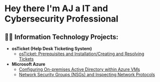 <h1>Hey there I'm AJ a IT and Cybersecurity Professional</a></h1>

<h2>👨‍💻 Information Technology Projects:</h2>

- <b>osTicket (Help Desk Ticketing System)</b>
  - [osTicket: Prerequisites and Installation/Creating and Resolving Tickets](https://github.com/AJulian8/osticket-prereqs)
- <b>Microsoft Azure</b>
  - [Configuring On-premises Active Directory within Azure VMs](https://github.com/AJulian8/configure-ad)
  - [Network Security Groups (NSGs) and Inspecting Network Protocols](https://github.com/AJulian8/azure-network-protocols)
<!--
<h2>👨‍💻 Cyber Security Projects:</h2>
*AJulian8/AJulian8** is a ✨ _special_ ✨ repository because its `README.md` (this file) appears on your GitHub profile.

Here are some ideas to get you started:

- 🔭 I’m currently working on ...
- 🌱 I’m currently learning ...
- 👯 I’m looking to collaborate on ...
- 🤔 I’m looking for help with ...
- 💬 Ask me about ...
- 📫 How to reach me: ...
- 😄 Pronouns: ...
- ⚡ Fun fact: ...
-->
